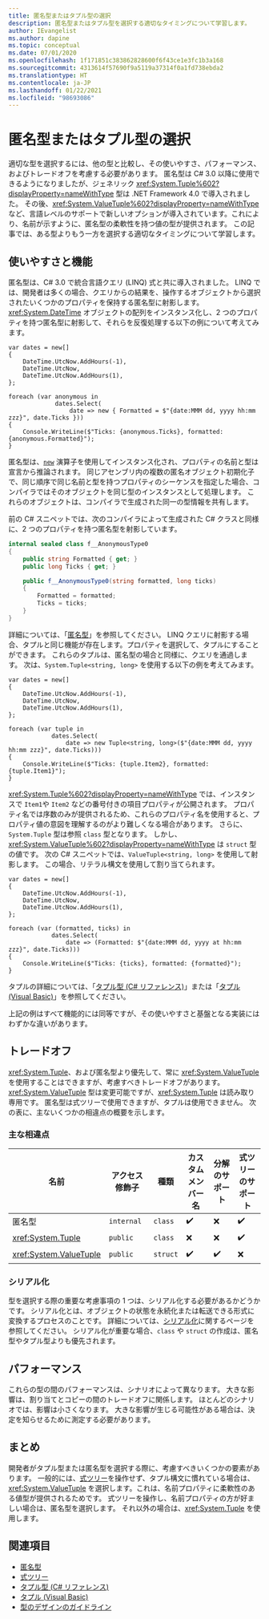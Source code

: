 ```yaml
---
title: 匿名型またはタプル型の選択
description: 匿名型またはタプル型を選択する適切なタイミングについて学習します。
author: IEvangelist
ms.author: dapine
ms.topic: conceptual
ms.date: 07/01/2020
ms.openlocfilehash: 1f171851c383862828600f6f43ce1e3fc1b3a168
ms.sourcegitcommit: 4313614f57690f9a5119a37314f0a1fd738ebda2
ms.translationtype: HT
ms.contentlocale: ja-JP
ms.lasthandoff: 01/22/2021
ms.locfileid: "98693086"
---
```

# <a name="choosing-between-anonymous-and-tuple-types"></a>匿名型またはタプル型の選択

適切な型を選択するには、他の型と比較し、その使いやすさ、パフォーマンス、およびトレードオフを考慮する必要があります。 匿名型は C# 3.0 以降に使用できるようになりましたが、ジェネリック <xref:System.Tuple%602?displayProperty=nameWithType> 型は .NET Framework 4.0 で導入されました。 その後、<xref:System.ValueTuple%602?displayProperty=nameWithType> など、言語レベルのサポートで新しいオプションが導入されています。これにより、名前が示すように、匿名型の柔軟性を持つ値の型が提供されます。 この記事では、ある型よりもう一方を選択する適切なタイミングについて学習します。

## <a name="usability-and-functionality"></a>使いやすさと機能

匿名型は、C# 3.0 で統合言語クエリ (LINQ) 式と共に導入されました。 LINQ では、開発者は多くの場合、クエリからの結果を、操作するオブジェクトから選択されたいくつかのプロパティを保持する匿名型に射影します。 <xref:System.DateTime> オブジェクトの配列をインスタンス化し、2 つのプロパティを持つ匿名型に射影して、それらを反復処理する以下の例について考えてみます。

```csharp-interactive
var dates = new[]
{
    DateTime.UtcNow.AddHours(-1),
    DateTime.UtcNow,
    DateTime.UtcNow.AddHours(1),
};

foreach (var anonymous in
             dates.Select(
                 date => new { Formatted = $"{date:MMM dd, yyyy hh:mm zzz}", date.Ticks }))
{
    Console.WriteLine($"Ticks: {anonymous.Ticks}, formatted: {anonymous.Formatted}");
}
```

匿名型は、[`new`](../../csharp/language-reference/operators/new-operator.md) 演算子を使用してインスタンス化され、プロパティの名前と型は宣言から推論されます。 同じアセンブリ内の複数の匿名オブジェクト初期化子で、同じ順序で同じ名前と型を持つプロパティのシーケンスを指定した場合、コンパイラではそのオブジェクトを同じ型のインスタンスとして処理します。 これらのオブジェクトは、コンパイラで生成された同一の型情報を共有します。

前の C# スニペットでは、次のコンパイラによって生成された C# クラスと同様に、2 つのプロパティを持つ匿名型を射影しています。

```csharp
internal sealed class f__AnonymousType0
{
    public string Formatted { get; }
    public long Ticks { get; }

    public f__AnonymousType0(string formatted, long ticks)
    {
        Formatted = formatted;
        Ticks = ticks;
    }
}
```

詳細については、「[匿名型](../../csharp/programming-guide/classes-and-structs/anonymous-types.md)」を参照してください。 LINQ クエリに射影する場合、タプルと同じ機能が存在します。プロパティを選択して、タプルにすることができます。 これらのタプルは、匿名型の場合と同様に、クエリを通過します。 次は、`System.Tuple<string, long>` を使用する以下の例を考えてみます。

```csharp-interactive
var dates = new[]
{
    DateTime.UtcNow.AddHours(-1),
    DateTime.UtcNow,
    DateTime.UtcNow.AddHours(1),
};

foreach (var tuple in
            dates.Select(
                date => new Tuple<string, long>($"{date:MMM dd, yyyy hh:mm zzz}", date.Ticks)))
{
    Console.WriteLine($"Ticks: {tuple.Item2}, formatted: {tuple.Item1}");
}
```

<xref:System.Tuple%602?displayProperty=nameWithType> では、インスタンスで `Item1`や `Item2` などの番号付きの項目プロパティが公開されます。 プロパティ名では序数のみが提供されるため、これらのプロパティ名を使用すると、プロパティ値の意図を理解するのがより難しくなる場合があります。 さらに、`System.Tuple` 型は参照 `class` 型となります。 しかし、<xref:System.ValueTuple%602?displayProperty=nameWithType> は `struct` 型の値です。 次の C# スニペットでは、`ValueTuple<string, long>` を使用して射影します。 この場合、リテラル構文を使用して割り当てられます。

```csharp-interactive
var dates = new[]
{
    DateTime.UtcNow.AddHours(-1),
    DateTime.UtcNow,
    DateTime.UtcNow.AddHours(1),
};

foreach (var (formatted, ticks) in
            dates.Select(
                date => (Formatted: $"{date:MMM dd, yyyy at hh:mm zzz}", date.Ticks)))
{
    Console.WriteLine($"Ticks: {ticks}, formatted: {formatted}");
}
```

タプルの詳細については、「[タプル型 (C# リファレンス)](../../csharp/language-reference/builtin-types/value-tuples.md)」または「[タプル (Visual Basic)](../../visual-basic/programming-guide/language-features/data-types/tuples.md)」を参照してください。

上記の例はすべて機能的には同等ですが、その使いやすさと基盤となる実装にはわずかな違いがあります。

## <a name="tradeoffs"></a>トレードオフ

<xref:System.Tuple>、および匿名型より優先して、常に <xref:System.ValueTuple> を使用することはできますが、考慮すべきトレードオフがあります。 <xref:System.ValueTuple> 型は変更可能ですが、<xref:System.Tuple> は読み取り専用です。 匿名型は式ツリーで使用できますが、タプルは使用できません。 次の表に、主ないくつかの相違点の概要を示します。

### <a name="key-differences"></a>主な相違点

| 名前                     | アクセス修飾子 | 種類     | カスタム メンバー名 | 分解のサポート | 式ツリーのサポート |
|--------------------------|-----------------|----------|----------------------|------------------------|-------------------------|
| 匿名型          | `internal`      | `class`  | ✔️                   | ❌                     | ✔️                     |
| <xref:System.Tuple>      | `public`        | `class`  | ❌                   | ❌                     | ✔️                     |
| <xref:System.ValueTuple> | `public`        | `struct` | ✔️                   | ✔️                     | ❌                     |

### <a name="serialization"></a>シリアル化

型を選択する際の重要な考慮事項の 1 つは、シリアル化する必要があるかどうかです。 シリアル化とは、オブジェクトの状態を永続化または転送できる形式に変換するプロセスのことです。 詳細については、[シリアル化](../../csharp/programming-guide/concepts/serialization/index.md)に関するページを参照してください。 シリアル化が重要な場合、`class` や `struct` の作成は、匿名型やタプル型よりも優先されます。

## <a name="performance"></a>パフォーマンス

これらの型の間のパフォーマンスは、シナリオによって異なります。 大きな影響は、割り当てとコピーの間のトレードオフに関係します。 ほとんどのシナリオでは、影響は小さくなります。 大きな影響が生じる可能性がある場合は、決定を知らせるために測定する必要があります。

## <a name="conclusion"></a>まとめ

開発者がタプル型または匿名型を選択する際に、考慮すべきいくつかの要素があります。 一般的には、[式ツリー](../../csharp/expression-trees.md)を操作せず、タプル構文に慣れている場合は、<xref:System.ValueTuple> を選択します。これは、名前プロパティに柔軟性のある値型が提供されるためです。 式ツリーを操作し、名前プロパティの方が好ましい場合は、匿名型を選択します。 それ以外の場合は、<xref:System.Tuple> を使用します。

## <a name="see-also"></a>関連項目

- [匿名型](../../csharp/programming-guide/classes-and-structs/anonymous-types.md)
- [式ツリー](../../csharp/expression-trees.md)
- [タプル型 (C# リファレンス)](../../csharp/language-reference/builtin-types/value-tuples.md)
- [タプル (Visual Basic)](../../visual-basic/programming-guide/language-features/data-types/tuples.md)
- [型のデザインのガイドライン](../design-guidelines/type.md)
